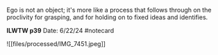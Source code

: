 Ego is not an object; it's more like a process that follows through on the proclivity for grasping, and for holding on to fixed ideas and identifies.


**ILWTW p39** 
Date: 6/22/24
 #notecard

![[files/processed/IMG_7451.jpeg]]